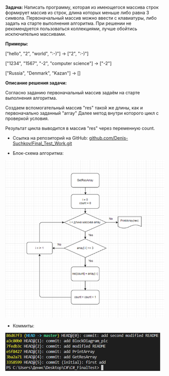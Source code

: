 **Задача:**
Написать программу, которая из имеющегося массива строк формирует массив из строк, длина которых меньше либо равна 3 символа. Первоначальный массив можно ввести с клавиатуры, либо задать на старте выполнения алгоритма. При решении не рекомендуется пользоваться коллекциями, лучше обойтись исключительно массивами.


**Примеры:**

["hello", "2", "world", ":-)"] -> ["2", ":-)"]

["1234", "1567", "-2", "computer science"] -> ["-2"]

["Russia", "Denmark", "Kazan"] -> []



**Описание решения задачи:**

Согласно заданию первоначальный массив задаём на старте выполнения алгоритма.

Создаем вспомогательный массив "res" такой же длины, как и первоначально заданный "array" 
Далее метод внутри которого цикл с проверкой условия.

Результат цикла выводится в массив "res" через переменную count.

- Ссылка на репозиторий на GitHub: [github.com/Denis-Suchkov/Final_Test_Work.git][] 

[github.com/Denis-Suchkov/Final_Test_Work.git]: https://github.com/Denis-Suchkov/Final_Test_Work.git


- Блок-схема алгоритма:

![](pic\BlockDiagram.png)


- Коммиты:

![](pic\git_reflog.png)

